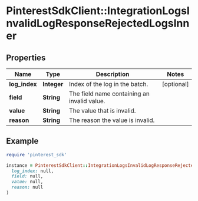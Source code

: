 # PinterestSdkClient::IntegrationLogsInvalidLogResponseRejectedLogsInner

## Properties

| Name | Type | Description | Notes |
| ---- | ---- | ----------- | ----- |
| **log_index** | **Integer** | Index of the log in the batch. | [optional] |
| **field** | **String** | The field name containing an invalid value. |  |
| **value** | **String** | The value that is invalid. |  |
| **reason** | **String** | The reason the value is invalid. |  |

## Example

```ruby
require 'pinterest_sdk'

instance = PinterestSdkClient::IntegrationLogsInvalidLogResponseRejectedLogsInner.new(
  log_index: null,
  field: null,
  value: null,
  reason: null
)
```

